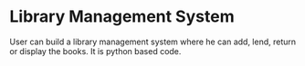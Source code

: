 # Library Management System
User can build a library management system where he can add, lend, return or display the books.
It is python based code.
